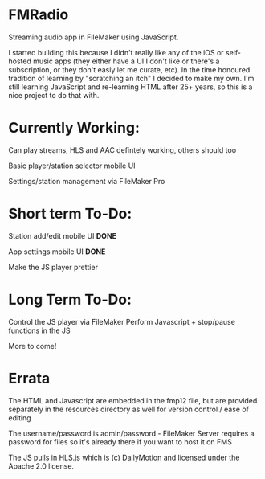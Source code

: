 # FMRadio
Streaming audio app in FileMaker using JavaScript.

I started building this because I didn't really like any of the iOS or self-hosted music apps (they either have a UI I don't like or there's a subscription, or they don't easly let me curate, etc). In the time honoured tradition of learning by "scratching an itch" I decided to make my own. I'm still learning JavaScript and re-learning HTML after 25+ years, so this is a nice project to do that with.

# Currently Working:
Can play streams, HLS and AAC defintely working, others should too

Basic player/station selector mobile UI

Settings/station management via FileMaker Pro


# Short term To-Do:
Station add/edit mobile UI **DONE**

App settings mobile UI **DONE**

Make the JS player prettier


# Long Term To-Do:
Control the JS player via FileMaker Perform Javascript + stop/pause functions in the JS

More to come!

# Errata
The HTML and Javascript are embedded in the fmp12 file, but are provided separately in the resources directory as well for version control / ease of editing

The username/password is admin/password - FileMaker Server requires a password for files so it's already there if you want to host it on FMS

The JS pulls in HLS.js which is (c) DailyMotion and licensed under the Apache 2.0 license.
